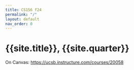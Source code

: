 ```yaml
---
title: CS156 f24
permalink: "/"
layout: default
nav_order: 0
---
```


# {{site.title}}, {{site.quarter}}

On Canvas: <https://ucsb.instructure.com/courses/20058>

